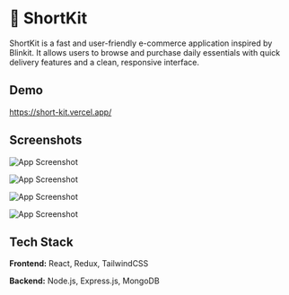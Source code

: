 
#  🛒 ShortKit

ShortKit is a fast and user-friendly e-commerce application inspired by Blinkit. It allows users to browse and purchase daily essentials with quick delivery features and a clean, responsive interface.



## Demo

https://short-kit.vercel.app/


## Screenshots

![App Screenshot](https://cdn.discordapp.com/attachments/1255044719898005565/1390305729600294932/Screenshot_2025-07-03_174337.png?ex=6867c69c&is=6866751c&hm=46e117da47b14ca0191b30066887dc29a1e73c09ae0317128cf59f8de8466369&)

![App Screenshot](https://cdn.discordapp.com/attachments/1255044719898005565/1390306506603499571/image.png?ex=6867c755&is=686675d5&hm=3485d91bd9794b775600fad28b310a86102e54a8687661b02c96e90992a2fdaf&)

![App Screenshot](https://cdn.discordapp.com/attachments/1255044719898005565/1390306555550761042/Screenshot_2025-07-03_175029.png?ex=6867c761&is=686675e1&hm=f4d70622343b8a148ffa875ed31161ede9c22565eac2d8124858eefee4825ab9&)



![App Screenshot](https://cdn.discordapp.com/attachments/1255044719898005565/1390306657031946281/image.png?ex=6867c779&is=686675f9&hm=6520521a560b62aca6d0cfd7b404a2dbb23a050d9dfd2da5dfd7da97cecdf333&)




## Tech Stack

**Frontend:**  React, Redux, TailwindCSS

**Backend:** Node.js, Express.js, MongoDB

